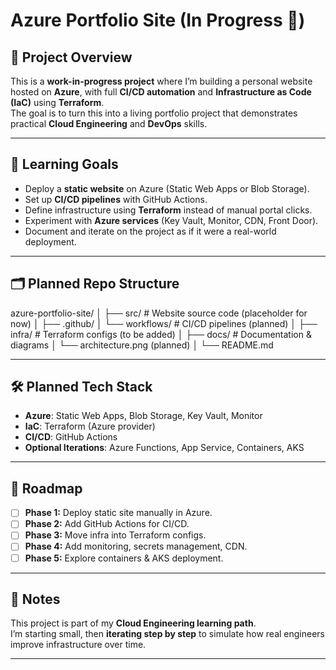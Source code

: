 # Azure Portfolio Site (In Progress 🚀)

## 📌 Project Overview
This is a **work-in-progress project** where I’m building a personal website hosted on **Azure**, with full **CI/CD automation** and **Infrastructure as Code (IaC)** using **Terraform**.  
The goal is to turn this into a living portfolio project that demonstrates practical **Cloud Engineering** and **DevOps** skills.

---

## 🎯 Learning Goals
- Deploy a **static website** on Azure (Static Web Apps or Blob Storage).  
- Set up **CI/CD pipelines** with GitHub Actions.  
- Define infrastructure using **Terraform** instead of manual portal clicks.  
- Experiment with **Azure services** (Key Vault, Monitor, CDN, Front Door).  
- Document and iterate on the project as if it were a real-world deployment.  

---

## 🗂 Planned Repo Structure

azure-portfolio-site/
│
├── src/ # Website source code (placeholder for now)
│
├── .github/
│ └── workflows/ # CI/CD pipelines (planned)
│
├── infra/ # Terraform configs (to be added)
│
├── docs/ # Documentation & diagrams
│ └── architecture.png (planned)
│
└── README.md

---

## 🛠 Planned Tech Stack
- **Azure**: Static Web Apps, Blob Storage, Key Vault, Monitor  
- **IaC**: Terraform (Azure provider)  
- **CI/CD**: GitHub Actions  
- **Optional Iterations**: Azure Functions, App Service, Containers, AKS  

---

## 📅 Roadmap
- [ ] **Phase 1:** Deploy static site manually in Azure.  
- [ ] **Phase 2:** Add GitHub Actions for CI/CD.  
- [ ] **Phase 3:** Move infra into Terraform configs.  
- [ ] **Phase 4:** Add monitoring, secrets management, CDN.  
- [ ] **Phase 5:** Explore containers & AKS deployment.  

---

## 📖 Notes
This project is part of my **Cloud Engineering learning path**.  
I’m starting small, then **iterating step by step** to simulate how real engineers improve infrastructure over time.  

---